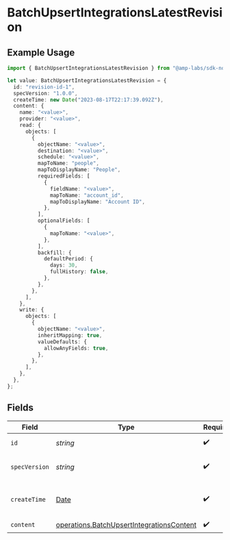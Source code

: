 # BatchUpsertIntegrationsLatestRevision

## Example Usage

```typescript
import { BatchUpsertIntegrationsLatestRevision } from "@amp-labs/sdk-node/models/operations";

let value: BatchUpsertIntegrationsLatestRevision = {
  id: "revision-id-1",
  specVersion: "1.0.0",
  createTime: new Date("2023-08-17T22:17:39.092Z"),
  content: {
    name: "<value>",
    provider: "<value>",
    read: {
      objects: [
        {
          objectName: "<value>",
          destination: "<value>",
          schedule: "<value>",
          mapToName: "people",
          mapToDisplayName: "People",
          requiredFields: [
            {
              fieldName: "<value>",
              mapToName: "account_id",
              mapToDisplayName: "Account ID",
            },
          ],
          optionalFields: [
            {
              mapToName: "<value>",
            },
          ],
          backfill: {
            defaultPeriod: {
              days: 30,
              fullHistory: false,
            },
          },
        },
      ],
    },
    write: {
      objects: [
        {
          objectName: "<value>",
          inheritMapping: true,
          valueDefaults: {
            allowAnyFields: true,
          },
        },
      ],
    },
  },
};
```

## Fields

| Field                                                                                                  | Type                                                                                                   | Required                                                                                               | Description                                                                                            | Example                                                                                                |
| ------------------------------------------------------------------------------------------------------ | ------------------------------------------------------------------------------------------------------ | ------------------------------------------------------------------------------------------------------ | ------------------------------------------------------------------------------------------------------ | ------------------------------------------------------------------------------------------------------ |
| `id`                                                                                                   | *string*                                                                                               | :heavy_check_mark:                                                                                     | The revision ID.                                                                                       | revision-id-1                                                                                          |
| `specVersion`                                                                                          | *string*                                                                                               | :heavy_check_mark:                                                                                     | The spec version string.                                                                               | 1.0.0                                                                                                  |
| `createTime`                                                                                           | [Date](https://developer.mozilla.org/en-US/docs/Web/JavaScript/Reference/Global_Objects/Date)          | :heavy_check_mark:                                                                                     | The time the revision was created.                                                                     |                                                                                                        |
| `content`                                                                                              | [operations.BatchUpsertIntegrationsContent](../../models/operations/batchupsertintegrationscontent.md) | :heavy_check_mark:                                                                                     | N/A                                                                                                    |                                                                                                        |
